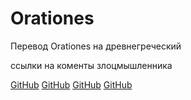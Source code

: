 # Orationes
Перевод Orationes на древнегреческий

ссылки на коменты злоцмышленника

[GitHub](https://github.com/GreekCheese/Orationes/commit/22ba0de2965ec6c50b6aab93d1ee11e5242a7e00)
[GitHub](https://github.com/GreekCheese/Orationes/commit/e05f239915add33259d2ae29dfdfd6110e569161)
[GitHub](https://github.com/GreekCheese/Orationes/commit/1957676400e454566284b54098430bf67f177a56)
[GitHub](https://github.com/GreekCheese/Orationes/commit/1e7cb946f73dffba0407e28b13a5665f021a7c2e)


